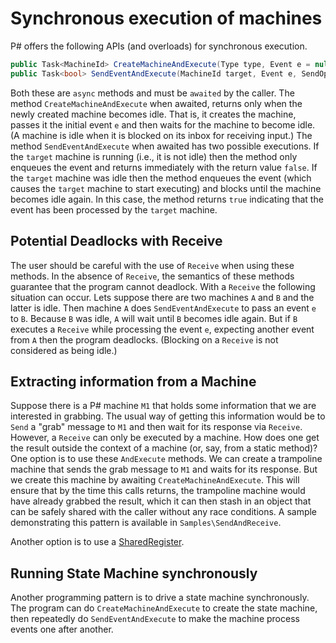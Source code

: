 Synchronous execution of machines
=================================
P# offers the following APIs (and overloads) for synchronous execution.
```C#
public Task<MachineId> CreateMachineAndExecute(Type type, Event e = null, Guid? operationGroupId = null);
public Task<bool> SendEventAndExecute(MachineId target, Event e, SendOptions options = null);
```

Both these are `async` methods and must be `awaited` by the caller. The method `CreateMachineAndExecute` when awaited, returns only when the newly created machine becomes idle. That is, it creates the machine, passes it the initial event `e` and then waits for the machine to become idle. (A machine is idle when it is blocked on its inbox for receiving input.) The method `SendEventAndExecute` when awaited has two possible executions. If the `target` machine is running (i.e., it is not idle) then the method only enqueues the event and returns immediately with the return value `false`. If the `target` machine was idle then the method enqueues the event (which causes the `target` machine to start executing) and blocks until the machine becomes idle again. In this case, the method returns `true` indicating that the event has been processed by the `target` machine.

## Potential Deadlocks with Receive

The user should be careful with the use of `Receive` when using these methods. In the absence of `Receive`, the semantics of these methods guarantee that the program cannot deadlock. With a `Receive` the following situation can occur. Lets suppose there are two machines `A` and `B` and the latter is idle. Then machine `A` does `SendEventAndExecute` to pass an event `e` to `B`. Because `B` was idle, `A` will wait until `B` becomes idle again. But if `B` executes a `Receive` while processing the event `e`, expecting another event from `A` then the program deadlocks. (Blocking on a `Receive` is not considered as being idle.)

## Extracting information from a Machine

Suppose there is a P# machine `M1` that holds some information that we are interested in grabbing. The usual way of getting this information would be to `Send` a "grab" message to `M1` and then wait for its response via `Receive`. However, a `Receive` can only be executed by a machine. How does one get the result outside the context of a machine (or, say, from a static method)? One option is to use these `AndExecute` methods. We can create a trampoline machine that sends the grab message to `M1` and waits for its response. But we create this machine by awaiting `CreateMachineAndExecute`. This will ensure that by the time this calls returns, the trampoline machine would have already grabbed the result, which it can then stash in an object that can be safely shared with the caller without any race conditions. A sample demonstrating this pattern is available in `Samples\SendAndReceive`.  

Another option is to use a [SharedRegister](https://github.com/p-org/PSharp/blob/master/Docs/Features/ObjectSharing.md#sharing-objects-across-machines).

## Running State Machine synchronously

Another programming pattern is to drive a state machine synchronously. The program can do `CreateMachineAndExecute` to create the state machine, then repeatedly do `SendEventAndExecute` to make the machine process events one after another. 

